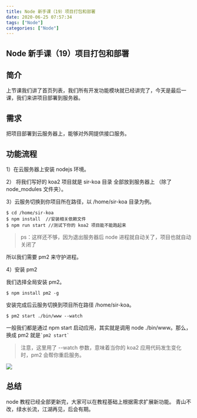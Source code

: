 ```yaml
---
title: Node 新手课（19）项目打包和部署
date: 2020-06-25 07:57:34
tags: ["Node"]
categories: ["Node"]
---
```


## Node 新手课（19）项目打包和部署

## 简介

上节课我们讲了首页列表，我们所有开发功能模块就已经讲完了，今天是最后一课，我们来讲项目部署到服务器。

## 需求

把项目部署到云服务器上，能够对外网提供接口服务。

## 功能流程

1）在云服务器上安装 nodejs 环境。

2） 将我们写好的 koa2 项目就是 sir-koa 目录 全部放到服务器上 （除了 node_modules 文件夹）。

3）云服务切换到你项目所在路径，以 /home/sir-koa 目录为例。

```
$ cd /home/sir-koa
$ npm install  //安装相关依赖文件
$ npm run start //测试下你的 koa2 项目能不能跑起来
```

> ps：这样还不够，因为退出服务器后 node 进程就自动关了，项目也就自动关闭了

所以我们需要 pm2 来守护进程。

4）安装 pm2

我们选择全局安装 pm2。

```
$ npm install pm2 -g
```

安装完成后云服务切换到项目所在路径 /home/sir-koa。

```
$ pm2 start ./bin/www --watch
```

一般我们都是通过 npm start 启动应用，其实就是调用 node ./bin/www。那么，换成 pm2 就是`` `pm2 start` ``

> 注意，这里用了 --watch 参数，意味着当你的 koa2 应用代码发生变化时，pm2 会帮你重启服务。

![](https://cdn.guojiang.club/Fg3MuhHA-tDRWMLv6wltQtzl7uG5)

## 总结

node 教程已经全部更新完，大家可以在教程基础上根据需求扩展新功能。
青山不改，绿水长流，江湖再见，后会有期。
